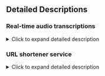 ## Detailed Descriptions

### Real-time audio transcriptions

<details>
  <summary>Click to expand detailed description</summary>

  **Problem:**

  The initial primary goal is to provide real-time transcription for business meetings and conference calls, primarily targeting enterprise users integrated into existing collaboration platforms. Think Zoom, Chime, Teams integrations. When we say "real-time," we mean perceived real-time. The transcribed text for a spoken phrase should appear within 1-2 seconds after the phrase is uttered. It needs to feel interactive. Sub-second would be ideal, but let's target 1-2 seconds as the P99 latency.
  
  For input sources, let's focus initially on live audio streams coming from microphones via web clients or potentially directly from VoIP systems via SIP/RTP streams pushed to our service. Assume standard formats like PCM audio streamed chunk by chunk. Handling pre-recorded files is a secondary goal for now. The output should be the transcribed text, associated with start and end timestamps for each word or logical phrase. Multi-language support is on the roadmap, but let's assume English only for V1 to keep the scope manageable.
  
  **Functional Requiremnets:**

  - Accept persistent WebSocket connections from clients.
  - Receive audio data chunks over established WebSocket connections.
  - Stream received audio chunks to Amazon Transcribe Streaming API.
  - Receive partial and final transcription results from Amazon Transcribe Streaming asynchronously.
  - Send partial and final transcription results back to the originating client via its WebSocket connection in near real-time.
  - Accept and handle specific "end stream" messages from clients to signal intentional completion.
  - Upon intentional completion, store the final, complete transcript persistently (e.g., in S3).
  - Track active WebSocket connections (e.g., storing Connection IDs in DynamoDB).
  - Update session status upon successful completion (e.g., in DynamoDB).
  - Clean up connection-specific resources (e.g., remove Connection ID from DynamoDB) upon client disconnection (both expected and unexpected).

  **Non-Functional Requirements:**

  - **Low Latency:** Transcription results should be returned to the client with minimal delay to maintain a real-time user experience.
  - **High Scalability:** The system must automatically scale to handle a large and fluctuating number of concurrent users and WebSocket connections.
  - **High Availability:** The service should be resilient to failures in individual components and remain operational.
  - **Cost-Effectiveness:** Leverage pay-per-use pricing models to minimize costs, especially during periods of low or no traffic.
  - **Reliability:** Ensure accurate transcription delivery and persistent storage of final transcripts.
  - **Maintainability:** The architecture should be modular and utilize managed services to reduce operational burden.
  - **Security:** Implement appropriate security measures for the WebSocket API endpoint and grant least privilege access via IAM roles.

  ![View Diagram](diagrams/real-time-audio-transcriptions.png)

  **Trade-offs:**

  - **Compute (AWS Lambda vs. Containers - Fargate/ECS/EKS):**
    *   This architecture uses **AWS Lambda** for compute (handling WebSocket events and interacting with Transcribe/DynamoDB/S3).
    *   **Chosen For:** Direct/simple API Gateway integration, automatic fine-grained scaling, pay-per-use cost model, and lowest operational overhead.
    *   **Trade-off Accepted:** Potential for 'cold start' latency on initial invocation or during rapid scaling, mitigated partially by subsequent requests hitting warm instances. Containers (Fargate/ECS) would offer no cold starts (once running) but have higher idle costs, slower scaling initiation, increased operational complexity, and less direct API Gateway WebSocket integration.
  - **Session State/Metadata Database (Amazon DynamoDB vs. Amazon RDS):**
    *   This architecture uses **Amazon DynamoDB** for storing connection IDs and session status.
    *   **Chosen For:** Excellent scalability for high-volume key-value lookups/updates (getting/updating connection/session info), serverless operation (no instances to manage), flexible schema, and pay-per-request pricing aligns well with the event-driven nature.
    *   **Trade-off Accepted:** DynamoDB is less suited for complex relational queries or multi-item transactions compared to RDS. RDS was deemed overkill and operationally heavier for the simple state management required here.

</details>

### URL shortener service

<details>
  <summary>Click to expand detailed description</summary>

  **Problem:**

  We're going to tackle a familiar problem. The task is to design a URL shortener service open to the public.
  
  **Functional Requiremnets:**

  - URL Shortening: Allows users (via API) to submit a long URL and receive a unique, corresponding short URL.
  - URL Redirection: Redirects users accessing a generated short URL (GET /{short_id}) to the original long URL using an HTTP 301/302 status code.
  - Programmatic API Access: Provides a RESTful HTTP API endpoint (POST /urls) for clients to integrate the shortening functionality.
  - Unique ID Generation: Ensures that each generated short URL identifier (short_id) is unique.
  - Idempotent Shortening: Handles duplicate submission requests (e.g., client retries) for the same shortening operation gracefully without creating multiple entries (assuming correct implementation of the idempotency check).

  **Non-Functional Requirements:**

  - **High Availability:** Designed for high availability (e.g., 99.99% target) through multi-region deployment architecture.
  - **High Scalability (Reads):** Read path (redirections) is designed to handle very high traffic volumes.
  - **High Scalability (Writes):** Write path (shortening) is designed to handle high traffic volumes.
  - **Low-Latency Redirections:** Aims for low user-perceived latency for URL redirections (e.g., target p99 < 100ms).
  - **Low-Latency Shortening:** Aims for low latency for the API call to shorten a URL (e.g., target p99 < 500ms).
  - **Eventual Consistency:** Newly shortened URLs will become available for redirection globally after a short propagation delay (typically seconds).
  - **Durability:** Ensures that stored URL mappings are highly durable and protected against data loss.
  - **Security:** Provides protection against common web attacks and unauthorized access patterns.
  - **Operational Efficiency:** Leverages managed services to reduce the operational burden of scaling, patching, and maintenance.

  ![View Diagram](diagrams/URL-shortener.png)

  **Trade-offs:**

  - Database (DynamoDB vs. RDS): Chose DynamoDB for superior key-value scalability & latency over SQL features & complex queries.
  - Read Compute (Fargate vs. Lambda): Chose Fargate for more consistent low latency on high-volume reads, trading off Lambda's simplicity.
  - Write Compute (Lambda vs. Fargate): Chose Lambda for operational simplicity & cost-effectiveness on lower-volume writes, as strict latency is less critical.
  - ID Generation (Decoupled vs. Sync): Chose Decoupled Pool for better write performance & resilience at scale, accepting more architectural components.
  - Caching (ElastiCache vs. None): Added ElastiCache for drastically improved read speed & reduced DB load/cost, accepting cache infrastructure cost.
  - Deployment (Multi-Region vs. Single): Chose Multi-Region for High Availability & global low latency, accepting higher complexity & cost.

</details>